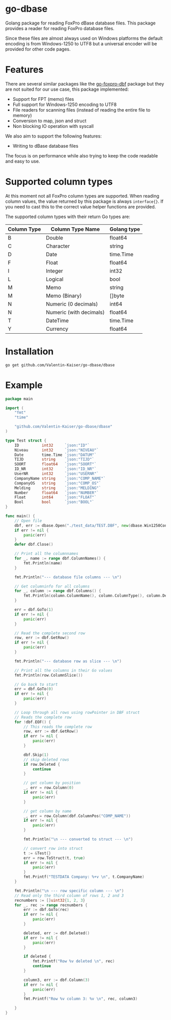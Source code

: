 # go-dbase

Golang package for reading FoxPro dBase database files.
This package provides a reader for reading FoxPro database files.

Since these files are almost always used on Windows platforms the default encoding is from Windows-1250 to UTF8 but a universal encoder will be provided for other code pages.
# Features 

There are several similar packages like the [go-foxpro-dbf](https://github.com/SebastiaanKlippert/go-foxpro-dbf) package but they are not suited for our use case, this package implemented:

* Support for FPT (memo) files
* Full support for Windows-1250 encoding to UTF8
* File readers for scanning files (instead of reading the entire file to memory)
* Conversion to map, json and struct
* Non blocking IO operation with syscall

We also aim to support the following features:

* Writing to dBase database files

The focus is on performance while also trying to keep the code readable and easy to use.

# Supported column types

At this moment not all FoxPro column types are supported.
When reading column values, the value returned by this package is always `interface{}`. 
If you need to cast this to the correct value helper functions are provided.

The supported column types with their return Go types are: 

| Column Type | Column Type Name | Golang type |
|------------|-----------------|-------------|
| B | Double | float64 |
| C | Character | string |
| D | Date | time.Time |
| F | Float | float64 |
| I | Integer | int32 |
| L | Logical | bool |
| M | Memo  | string |
| M | Memo (Binary) | []byte |
| N | Numeric (0 decimals) | int64 |
| N | Numeric (with decimals) | float64 |
| T | DateTime | time.Time |
| Y | Currency | float64 |

# Installation
``` 
go get github.com/Valentin-Kaiser/go-dbase/dbase
```

# Example

```go
package main

import (
	"fmt"
	"time"

	"github.com/Valentin-Kaiser/go-dbase/dbase"
)

type Test struct {
	ID          int32     `json:"ID"`
	Niveau      int32     `json:"NIVEAU"`
	Date        time.Time `json:"DATUM"`
	TIJD        string    `json:"TIJD"`
	SOORT       float64   `json:"SOORT"`
	ID_NR       int32     `json:"ID_NR"`
	UserNR      int32     `json:"USERNR"`
	CompanyName string    `json:"COMP_NAME"`
	CompanyOS   string    `json:"COMP_OS"`
	Melding     string    `json:"MELDING"`
	Number      float64   `json:"NUMBER"`
	Float       int64     `json:"FLOAT"`
	Bool        bool      `json:"BOOL"`
}

func main() {
	// Open file
	dbf, err := dbase.Open("./test_data/TEST.DBF", new(dbase.Win1250Converter))
	if err != nil {
		panic(err)
	}
	defer dbf.Close()

	// Print all the columnnames
	for _, name := range dbf.ColumnNames() {
		fmt.Println(name)
	}

	fmt.Println("--- database file columns --- \n")

	// Get columninfo for all columns
	for _, column := range dbf.Columns() {
		fmt.Println(column.ColumnName(), column.ColumnType(), column.Decimals)
	}

	err = dbf.GoTo(1)
	if err != nil {
		panic(err)
	}

	// Read the complete second row
	row, err := dbf.GetRow()
	if err != nil {
		panic(err)
	}

	fmt.Println("--- database row as slice --- \n")

	// Print all the columns in their Go values
	fmt.Println(row.ColumnSlice())

	// Go back to start
	err = dbf.GoTo(0)
	if err != nil {
		panic(err)
	}

	// Loop through all rows using rowPointer in DBF struct
	// Reads the complete row
	for !dbf.EOF() {
		// This reads the complete row
		row, err := dbf.GetRow()
		if err != nil {
			panic(err)
		}

		dbf.Skip(1)
		// skip deleted rows
		if row.Deleted {
			continue
		}

		// get column by position
		_, err = row.Column(0)
		if err != nil {
			panic(err)
		}

		// get column by name
		_, err = row.Column(dbf.ColumnPos("COMP_NAME"))
		if err != nil {
			panic(err)
		}

		fmt.Println("\n --- converted to struct --- \n")

		// convert row into struct
		t := &Test{}
		err = row.ToStruct(t, true)
		if err != nil {
			panic(err)
		}
		fmt.Printf("TESTDATA Company: %+v \n", t.CompanyName)
	}

	fmt.Println("\n --- row specific column --- \n")
	// Read only the third column of rows 1, 2 and 3
	recnumbers := []uint32{1, 2, 3}
	for _, rec := range recnumbers {
		err := dbf.GoTo(rec)
		if err != nil {
			panic(err)
		}

		deleted, err := dbf.Deleted()
		if err != nil {
			panic(err)
		}

		if deleted {
			fmt.Printf("Row %v deleted \n", rec)
			continue
		}

		column3, err := dbf.Column(3)
		if err != nil {
			panic(err)
		}
		fmt.Printf("Row %v column 3: %v \n", rec, column3)

	}
}

```